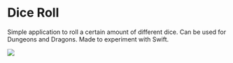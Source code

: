 # Dice Roll

Simple application to roll a certain amount of different dice. Can be used for Dungeons and Dragons. Made to experiment with Swift.

![](https://i.imgur.com/pvHYVK6.jpg)
